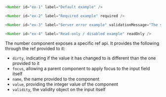 ```js
<Number id="ex-1" label="Default example" />
```

```js
<Number id="ex-2" label="Required example" required />
```

```js
<Number id="ex-3" label="Server error example" validationMessage="The server returned an error." />
```

```js
<Number id="ex-4" label="Read-only / disabled example" readOnly />
```

The number component exposes a specific ref api. It provides the following through the ref provided to it:

* `dirty`, indicating if the value it has changed to is different than the one provided to it
* `focus`, allowing a parent component to apply focus to the input field itself
* `name`, the name provided to the component
* `value`, providing the integer value of the component
* `validity`, the validity object on the input itself
